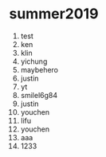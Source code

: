 # summer2019
1. test
2. ken
3. klin
4. yichung
6. maybehero
7. justin
8. yt 
9. smilel6g84
10. justin 
11. youchen
12. lifu
13. youchen 
14. aaa
15. 1233
